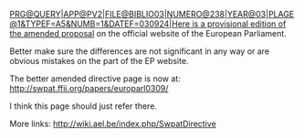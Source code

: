[PRG\@QUERY\|APP\@PV2\|FILE\@BIBLIO03\|NUMERO\@238\|YEAR\@03\|PLAGE\@1&TYPEF=A5&NUMB=1&DATEF=030924\|Here
is a provisional edition of the amended
proposal](http://www3.europarl.eu.int/omk/omnsapir.so/pv2?PRG=DOCPV&APP=PV2&LANGUE=EN&SDOCTA=2&TXTLST=1&POS=1&Type_Doc=RESOL&TPV=PROV&DATE=240903&PrgPrev=TYPEF@A5 "wikilink")
on the official website of the European Parliament.

Better make sure the differences are not significant in any way or are
obvious mistakes on the part of the EP website.

The better amended directive page is now at:
<http://swpat.ffii.org/papers/europarl0309/>

I think this page should just refer there.

More links: <http://wiki.ael.be/index.php/SwpatDirective>
